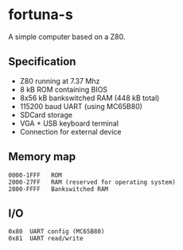 # fortuna-s
A simple computer based on a Z80.

## Specification

* Z80 running at 7.37 Mhz
* 8 kB ROM containing BIOS
* 8x56 kB bankswitched RAM (448 kB total)
* 115200 baud UART (using MC65B80)
* SDCard storage
* VGA + USB keyboard terminal
* Connection for external device


## Memory map

```
0000-1FFF   ROM
2000-27FF   RAM (reserved for operating system)
2800-FFFF   Bankswitched RAM
```

## I/O

```
0x80  UART config (MC65B80)
0x81  UART read/write
```
